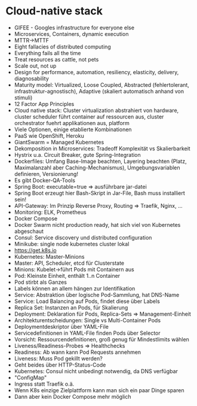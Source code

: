 # Cloud-native stack

- GIFEE - Googles infrastructure for everyone else
- Microservices, Containers, dynamic execution
- MTTR->MTTF
- Eight fallacies of distributed computing
- Everything fails all the time
- Treat resources as cattle, not pets
- Scale out, not up
- Design for performance, automation, resiliency, elasticity, delivery,
  diagnosability
- Maturity model: Virtualized, Loose Coupled, Abstracted (fehlertolerant,
  infrastruktur-agnostisch), Adaptive (skaliert automatisch anhand von stimuli)
- 12 Factor App Principles
- Cloud native stack: Cluster virtualization abstrahiert von hardware, cluster
  scheduler führt container auf ressourcen aus, cluster orchestrator fuehrt
  applikationen aus, platform
- Viele Optionen, einige etablierte Kombinationen
- PaaS wie OpenShift, Heroku
- GiantSwarm = Managed Kubernetes
- Dekomposition in Microservices: Tradeoff Komplexität vs Skalierbarkeit
- Hystrix u.a. Circuit Breaker, gute Spring-Integration
- Dockerfiles: Umfang Base-Image beachten, Layering beachten (Platz,
  Maximalanzahl aber Caching-Mechanismus), Umgebungsvariablen definieren,
  Versionierung!
- Es gibt Docker-QA-Tools
- Spring Boot: executable=true => ausführbare jar-datei
- Spring Boot erzeugt hier Bash-Skript in Jar-File, Bash muss installiert sein!
- API-Gateway: Im Prinzip Reverse Proxy, Routing => Traefik, Nginx, ...
- Monitoring: ELK, Prometheus
- Docker Compose
- Docker Swarm nicht production ready, hat sich viel von Kubernetes abgeschaut
- Consul: Service discovery und distributed configuration
- Minikube: single node kubernetes cluster lokal
- https://get.k8s.io
- Kubernetes: Master-Minions
- Master: API, Scheduler, etcd für Clusterstate
- Minions: Kubelet->führt Pods mit Containern aus
- Pod: Kleinste Einheit, enthält 1..n Container
- Pod stirbt als Ganzes
- Labels können an allem hängen zur Identifikation
- Service: Abstraktion über logische Pod-Sammlung, hat DNS-Name
- Service: Load Balancing auf Pods, findet diese über Labels
- Replica Set: Instanzen an Pods, für Skalierung
- Deployment: Deklaration für Pods, Replica-Sets => Management-Einheit
- Architekturentscheidungen: Single vs Multi-Container Pods
- Deploymentdeskriptor über YAML-File
- Servicedefinitionen in YAML-File finden Pods über Selector
- Vorsicht: Ressourcendefinitionen, groß genug für Mindestlimits wählen
- Liveness/Readiness-Probes => Healthchecks
- Readiness: Ab wann kann Pod Requests annehmen
- Liveness: Muss Pod gekillt werden?
- Geht beides über HTTP-Status-Code
- Kubernetes: Consul nicht unbedingt notwendig, da DNS verfügbar
- "ConfigMap"
- Ingress statt Traefik o.ä.
- Wenn K8s einzige Zielplattform kann man sich ein paar Dinge sparen
- Dann aber kein Docker Compose mehr möglich
